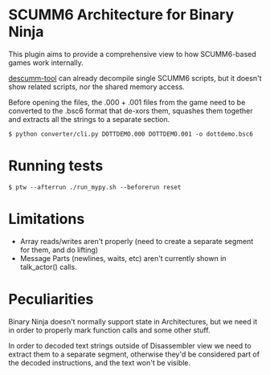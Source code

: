 # SCUMM6 Architecture for Binary Ninja

This plugin aims to provide a comprehensive view to how SCUMM6-based games work
internally.

[descumm-tool](https://github.com/scummvm/scummvm-tools/blob/master/engines/scumm/descumm-tool.cpp)
can already decompile single SCUMM6 scripts, but it doesn't show related
scripts, nor the shared memory access.

Before opening the files, the .000 + .001 files from the game need to be
converted to the .bsc6 format that de-xors them, squashes them together and
extracts all the strings to a separate section.

```
$ python converter/cli.py DOTTDEMO.000 DOTTDEMO.001 -o dottdemo.bsc6
```

# Running tests

```
$ ptw --afterrun ./run_mypy.sh --beforerun reset
```

# Limitations

* Array reads/writes aren't properly (need to create a separate segment for them, and do lifting)
* Message Parts (newlines, waits, etc) aren't currently shown in talk_actor() calls.

# Peculiarities

Binary Ninja doesn't normally support state in Architectures, but we need it in
order to properly mark function calls and some other stuff.

In order to decoded text strings outside of Disassembler view we need to extract
them to a separate segment, otherwise they'd be considered part of the decoded
instructions, and the text won't be visible.

